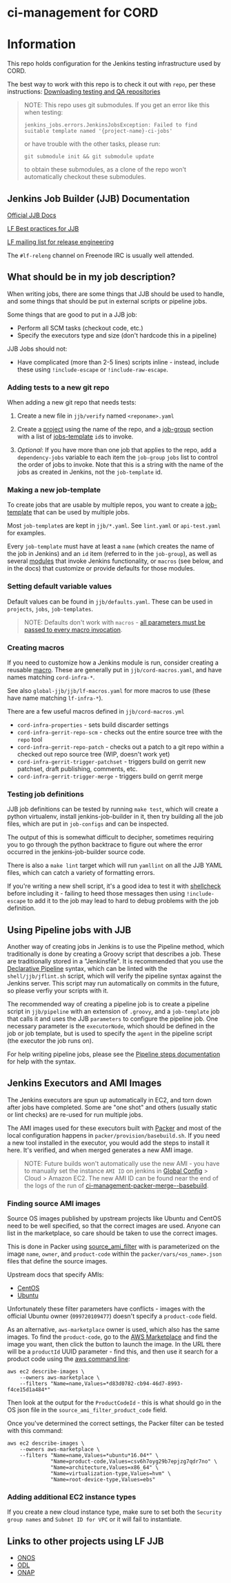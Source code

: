 # ci-management for CORD
# Information 

This repo holds configuration for the Jenkins testing infrastructure used by
CORD.

The best way to work with this repo is to check it out with `repo`, per these
instructions: [Downloading testing and QA
repositories](https://guide.opencord.org/developer/getting_the_code.html#testing-and-qa-repositories)

> NOTE: This repo uses git submodules. If you get an error like this when
> testing:
>
>     jenkins_jobs.errors.JenkinsJobsException: Failed to find suitable template named '{project-name}-ci-jobs'
>
> or have trouble with the other tasks, please run:
>
>     git submodule init && git submodule update
>
> to obtain these submodules, as a clone of the repo won't automatically
> checkout these submodules.

## Jenkins Job Builder (JJB) Documentation

[Official JJB Docs](https://docs.openstack.org/infra/jenkins-job-builder/index.html)

[LF Best practices for
JJB](http://docs.releng.linuxfoundation.org/projects/global-jjb/en/latest/best-practices.html#)

[LF mailing list for release
engineering](https://lists.linuxfoundation.org/mailman/listinfo/lf-releng)

The `#lf-releng` channel on Freenode IRC is usually well attended.

## What should be in my job description?

When writing jobs, there are some things that JJB should be used to handle, and
some things that should be put in external scripts or pipeline jobs.

Some things that are good to put in a JJB job:

- Perform all SCM tasks (checkout code, etc.)
- Specify the executors type and size (don't hardcode this in a pipeline)

JJB Jobs should not:

- Have complicated (more than 2-5 lines) scripts inline - instead, include
  these using `!include-escape` or `!include-raw-escape`.

### Adding tests to a new git repo

When adding a new git repo that needs tests:

1. Create a new file in `jjb/verify` named `<reponame>.yaml`

2. Create a
   [project](https://docs.openstack.org/infra/jenkins-job-builder/definition.html#project)
   using the name of the repo, and a
   [job-group](https://docs.openstack.org/infra/jenkins-job-builder/definition.html#job-group)
   section with a list of
   [jobs-template](https://docs.openstack.org/infra/jenkins-job-builder/definition.html#job-template)
   `id`s to invoke.

3. _Optional_: If you have more than one job that applies to the repo, add a
   `dependency-jobs` variable to each item the `job-group` `jobs` list to
   control the order of jobs to invoke. Note that this is a string with the
   name of the jobs as created in Jenkins, not the `job-template` id.

### Making a new job-template

To create jobs that are usable by multiple repos, you want to create a
[job-template](https://docs.openstack.org/infra/jenkins-job-builder/definition.html#job-template)
that can be used by multiple jobs.

Most `job-template`s are kept in `jjb/*.yaml`. See `lint.yaml` or
`api-test.yaml` for examples.

Every `job-template` must have at least a `name` (which creates the name of the
job in Jenkins) and an `id` item (referred to in the `job-group`), as well as
several
[modules](https://docs.openstack.org/infra/jenkins-job-builder/definition.html#modules)
that invoke Jenkins functionality, or `macros` (see below, and in the docs)
that customize or provide defaults for those modules.

### Setting default variable values

Default values can be found in `jjb/defaults.yaml`.  These can be used in
`projects`, `jobs`, `job-templates`.

> NOTE: Defaults don't work with `macros` - [all
parameters must be passed to every macro
invocation](https://docs.openstack.org/infra/jenkins-job-builder/definition.html#macro-notes).

### Creating macros

If you need to customize how a Jenkins module is run, consider creating a
reusable
[macro](https://docs.openstack.org/infra/jenkins-job-builder/definition.html#macro).
These are generally put in `jjb/cord-macros.yaml`, and have names matching
`cord-infra-*`.

See also `global-jjb/jjb/lf-macros.yaml` for more macros to use (these have
name matching `lf-infra-*`).

There are a few useful macros defined in `jjb/cord-macros.yml`

- `cord-infra-properties` - sets build discarder settings
- `cord-infra-gerrit-repo-scm` - checks out the entire source tree with the
  `repo` tool
- `cord-infra-gerrit-repo-patch` - checks out a patch to a git repo within a
  checked out repo source tree (WIP, doesn't work yet)
- `cord-infra-gerrit-trigger-patchset` - triggers build on gerrit new
  patchset, draft publishing, comments, etc.
- `cord-infra-gerrit-trigger-merge` - triggers build on gerrit merge

### Testing job definitions

JJB job definitions can be tested by running `make test`, which will create a
python virtualenv, install jenkins-job-builder in it, then try building all the
job files, which are put in `job-configs` and can be inspected.

The output of this is somewhat difficult to decipher, sometimes requiring you
to go through the python backtrace to figure out where the error occurred in
the jenkins-job-builder source code.

There is also a `make lint` target which will run `yamllint` on all the JJB
YAML files, which can catch a variety of formatting errors.

If you're writing a new shell script, it's a good idea to test it with
[shellcheck](https://github.com/koalaman/shellcheck) before including it -
failing to heed those messages then using `!include-escape` to add it to the
job may lead to hard to debug problems with the job definition.

## Using Pipeline jobs with JJB

Another way of creating jobs in Jenkins is to use the Pipeline method, which
traditionally is done by creating a Groovy script that describes a job. These
are traditionally stored in a "Jenkinsfile". It is recommended that you use the
[Declarative Pipeline](https://jenkins.io/doc/book/pipeline/syntax/) syntax,
which can be linted with the `shell/jjb/jflint.sh` script, which will verify
the pipeline syntax against the Jenkins server. This script may run
automatically on commits in the future, so please verfiy your scripts with it.

The recommended way of creating a pipeline job is to create a pipeline script
in `jjb/pipeline` with an extension of `.groovy`, and a `job-template` job that
calls it and uses the JJB `parameters` to configure the pipeline job.  One
necessary parameter is the `executorNode`, which should be defined in the job
or job template, but is used to specify the `agent` in the pipeline script (the
executor the job runs on).

For help writing pipeline jobs, please see the [Pipeline steps
documentation](https://jenkins.io/doc/pipeline/steps/) for help with the
syntax.

## Jenkins Executors and AMI Images

The Jenkins executors are spun up automatically in EC2, and torn down after
jobs have completed. Some are "one shot" and others (usually static or lint
checks) are re-used for run multiple jobs.

The AMI images used for these executors built with
[Packer](https://www.packer.io/) and most of the local configuration happens in
`packer/provision/basebuild.sh`. If you need a new tool installed in the
executor, you would add the steps to install it here.  It's verified, and when
merged generates a new AMI image.

> NOTE: Future builds won't automatically use the new AMI - you have to
> manually set the instance `AMI ID` on jenkins in [Global
> Config](https://jenkins.opencord.org/configure) > Cloud > Amazon EC2.
> The new AMI ID can be found near the end of the logs of the run of
> [ci-management-packer-merge-<ostype>-basebuild](https://jenkins.opencord.org/job/ci-management-packer-merge-ubuntu-16.04-basebuild/).

### Finding source AMI images

Source OS images published by upstream projects like Ubuntu and CentOS need to
be well specified, so that the correct images are used.  Anyone can list in the
marketplace, so care should be taken to use the correct images.

This is done in Packer using
[source_ami_filter](https://packer.io/docs/builders/amazon-ebs.html#source_ami_filter)
with is parameterized on the image `name`, `owner`, and `product-code` within
the `packer/vars/<os_name>.json` files that define the source images.

Upstream docs that specify AMIs:

- [CentOS](https://wiki.centos.org/Cloud/AWS)
- [Ubuntu](https://cloud-images.ubuntu.com/locator/ec2/)

Unfortunately these filter parameters have conflicts - images with the official
Ubuntu owner (`099720109477`) doesn't specify a `product-code` field.

As an alternative, `aws-marketplace` owner is used, which also has the same
images. To find the `product-code`, go to the [AWS
Marketplace](https://aws.amazon.com/marketplace) and find the image you want,
then click the button to launch the image. In the URL there will be a
`productId` UUID parameter - find this, and then use it search for a product
code using the [aws command
line](https://docs.aws.amazon.com/cli/latest/index.html):

    aws ec2 describe-images \
        --owners aws-marketplace \
        --filters "Name=name,Values=*d83d0782-cb94-46d7-8993-f4ce15d1a484*"

Then look at the output for the `ProductCodeId` - this is what should go in the
OS json file in the `source_ami_filter_product_code` field.

Once you've determined the correct settings, the Packer filter can be tested
with this command:

    aws ec2 describe-images \
        --owners aws-marketplace \
        --filters "Name=name,Values=*ubuntu*16.04*" \
                  "Name=product-code,Values=csv6h7oyg29b7epjzg7qdr7no" \
                  "Name=architecture,Values=x86_64" \
                  "Name=virtualization-type,Values=hvm" \
                  "Name=root-device-type,Values=ebs"


### Adding additional EC2 instance types

If you create a new cloud instance type, make sure to set both the `Security
group names` and `Subnet ID for VPC` or it will fail to instantiate.

## Links to other projects using LF JJB

- [ONOS](https://gerrit.onosproject.org/gitweb?p=ci-management.git;a=tree)
- [ODL](https://git.opendaylight.org/gerrit/gitweb?p=releng/builder.git;a=tree)
- [ONAP](https://gerrit.onap.org/r/gitweb?p=ci-management.git;a=tree)

